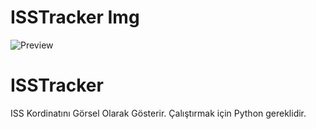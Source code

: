 # ISSTracker Img
![Preview](https://i.imgur.com/jmaPSkL.png)
# ISSTracker
ISS Kordinatını Görsel Olarak Gösterir. Çalıştırmak için Python gereklidir.
